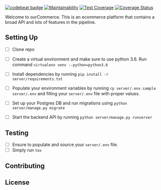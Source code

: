 [![codebeat badge](https://codebeat.co/badges/39c486b0-d8cd-4212-bd9b-4f4e17908814)](https://codebeat.co/projects/github-com-mandelak-ourcommerce-develop) [![Maintainability](https://api.codeclimate.com/v1/badges/5c4a7339c188399bf36c/maintainability)](https://codeclimate.com/github/MandelaK/ourcommerce/maintainability) [![Test Coverage](https://api.codeclimate.com/v1/badges/5c4a7339c188399bf36c/test_coverage)](https://codeclimate.com/github/MandelaK/ourcommerce/test_coverage) [![Coverage Status](https://coveralls.io/repos/github/MandelaK/ourcommerce/badge.svg?branch=develop)](https://coveralls.io/github/MandelaK/ourcommerce?branch=develop)

Welcome to ourCommerce. This is an ecommerce platform that contains a broad API and lots of features in the pipeline.




## Setting Up
- [ ] Clone repo
- [ ] Create a virtual environment and make sure to use python 3.6. Run command `virtualenv venv --python=python3.6`
- [ ] Install dependencies by running `pip install -r server/requirements.txt`
- [ ] Populate your environment variables by running `cp server/.env.sample server/.env` and filling your `server/.env` file with proper values.
- [ ] Set up your Postgres DB and run migrations using `python server/manage.py migrate`
- [ ] Start the backend API by running `python server/manage.py runserver`


## Testing
- [ ] Ensure to populate and source your `server/.env` file.
- [ ] Simply run `tox`

## Contributing


## License

